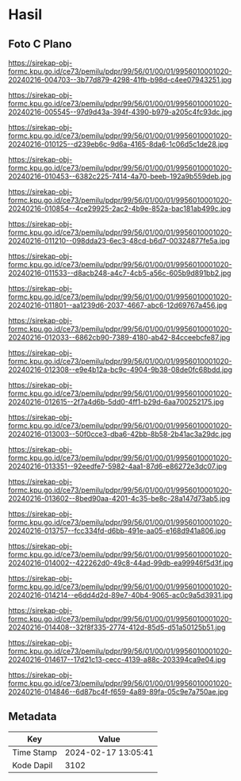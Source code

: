 # Hasil

## Foto C Plano

https://sirekap-obj-formc.kpu.go.id/ce73/pemilu/pdpr/99/56/01/00/01/9956010001020-20240216-004703--3b77d879-4298-41fb-b98d-c4ee07943251.jpg

https://sirekap-obj-formc.kpu.go.id/ce73/pemilu/pdpr/99/56/01/00/01/9956010001020-20240216-005545--97d9d43a-394f-4390-b979-a205c4fc93dc.jpg

https://sirekap-obj-formc.kpu.go.id/ce73/pemilu/pdpr/99/56/01/00/01/9956010001020-20240216-010125--d239eb6c-9d6a-4165-8da6-1c06d5c1de28.jpg

https://sirekap-obj-formc.kpu.go.id/ce73/pemilu/pdpr/99/56/01/00/01/9956010001020-20240216-010453--6382c225-7414-4a70-beeb-192a9b559deb.jpg

https://sirekap-obj-formc.kpu.go.id/ce73/pemilu/pdpr/99/56/01/00/01/9956010001020-20240216-010854--4ce29925-2ac2-4b9e-852a-bac181ab499c.jpg

https://sirekap-obj-formc.kpu.go.id/ce73/pemilu/pdpr/99/56/01/00/01/9956010001020-20240216-011210--098dda23-6ec3-48cd-b6d7-00324877fe5a.jpg

https://sirekap-obj-formc.kpu.go.id/ce73/pemilu/pdpr/99/56/01/00/01/9956010001020-20240216-011533--d8acb248-a4c7-4cb5-a56c-605b9d891bb2.jpg

https://sirekap-obj-formc.kpu.go.id/ce73/pemilu/pdpr/99/56/01/00/01/9956010001020-20240216-011801--aa1239d6-2037-4667-abc6-12d69767a456.jpg

https://sirekap-obj-formc.kpu.go.id/ce73/pemilu/pdpr/99/56/01/00/01/9956010001020-20240216-012033--6862cb90-7389-4180-ab42-84cceebcfe87.jpg

https://sirekap-obj-formc.kpu.go.id/ce73/pemilu/pdpr/99/56/01/00/01/9956010001020-20240216-012308--e9e4b12a-bc9c-4904-9b38-08de0fc68bdd.jpg

https://sirekap-obj-formc.kpu.go.id/ce73/pemilu/pdpr/99/56/01/00/01/9956010001020-20240216-012615--2f7a4d6b-5dd0-4ff1-b29d-6aa700252175.jpg

https://sirekap-obj-formc.kpu.go.id/ce73/pemilu/pdpr/99/56/01/00/01/9956010001020-20240216-013003--50f0cce3-dba6-42bb-8b58-2b41ac3a29dc.jpg

https://sirekap-obj-formc.kpu.go.id/ce73/pemilu/pdpr/99/56/01/00/01/9956010001020-20240216-013351--92eedfe7-5982-4aa1-87d6-e86272e3dc07.jpg

https://sirekap-obj-formc.kpu.go.id/ce73/pemilu/pdpr/99/56/01/00/01/9956010001020-20240216-013602--8bed90aa-4201-4c35-be8c-28a147d73ab5.jpg

https://sirekap-obj-formc.kpu.go.id/ce73/pemilu/pdpr/99/56/01/00/01/9956010001020-20240216-013757--fcc334fd-d6bb-491e-aa05-e168d941a806.jpg

https://sirekap-obj-formc.kpu.go.id/ce73/pemilu/pdpr/99/56/01/00/01/9956010001020-20240216-014002--422262d0-49c8-44ad-99db-ea99946f5d3f.jpg

https://sirekap-obj-formc.kpu.go.id/ce73/pemilu/pdpr/99/56/01/00/01/9956010001020-20240216-014214--e6dd4d2d-89e7-40b4-9065-ac0c9a5d3931.jpg

https://sirekap-obj-formc.kpu.go.id/ce73/pemilu/pdpr/99/56/01/00/01/9956010001020-20240216-014408--32f8f335-2774-412d-85d5-d51a50125b51.jpg

https://sirekap-obj-formc.kpu.go.id/ce73/pemilu/pdpr/99/56/01/00/01/9956010001020-20240216-014617--17d21c13-cecc-4139-a88c-203394ca9e04.jpg

https://sirekap-obj-formc.kpu.go.id/ce73/pemilu/pdpr/99/56/01/00/01/9956010001020-20240216-014846--6d87bc4f-f659-4a89-89fa-05c9e7a750ae.jpg


## Metadata

| Key        | Value               |
| ---------- | ------------------- |
| Time Stamp | 2024-02-17 13:05:41 |
| Kode Dapil | 3102                |



